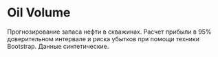 # Oil Volume
Прогнозирование запаса нефти в скважинах. Расчет прибыли в 95% доверительном интервале и риска убытков при помощи техники Bootstrap. Данные синтетические.
